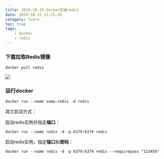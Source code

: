 ```yaml
---
title: 2019-10-15-docker安装redis
date: 2019-10-15 11:25:26
category: learn
toc: true
tags:
    - docker
    - redis
---
```




### 下载拉取Redis镜像

```shell
docker pull redis
```

![](1.png)



### 运行docker

```shell
docker run --name some-redis -d redis
```

其它启动方式：

启动redis实例并指定**端口**：

```shell
docker run --name redis -d -p 6379:6379 redis
```

启动redis实例，指定**端口**和**密码**：
```shell
docker run --name redis -d -p 6379:6379 redis --requirepass "123456"
```

